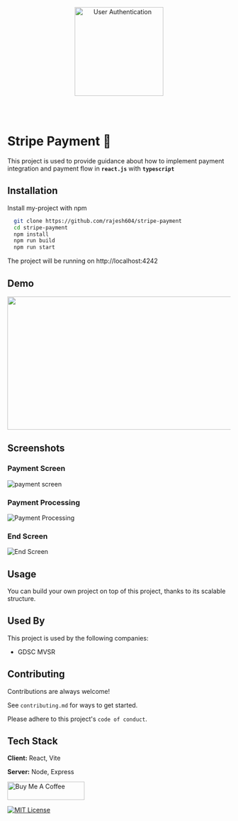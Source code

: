<br>
<p align="center">
    <img width="200" style="margin:15px" src="https://ik.imagekit.io/hbzknb1hm/stripe.png?updatedAt=1695311964773" alt="User Authentication">
</p>
<br>

# Stripe Payment 🔑

This project is used to provide guidance about how to implement payment integration and payment flow in <code><B>react.js</B></code> with <code><B>typescript</B></code>

## Installation

Install my-project with npm

```bash
  git clone https://github.com/rajesh604/stripe-payment
  cd stripe-payment
  npm install
  npm run build
  npm run start
```

The project will be running on http://localhost:4242

## Demo

[<img src="https://ik.imagekit.io/hbzknb1hm/stripe.png?updatedAt=1695311964773" width="600" height="300"
/>](https://youtu.be/Atp7zLEkWDw?si=xMjoOwtlmX2BjIua)

## Screenshots

### Payment Screen
![payment screen](https://ik.imagekit.io/hbzknb1hm/Screenshot%202023-09-22%20002737.png?updatedAt=1695322733220)

### Payment Processing
![Payment Processing](https://ik.imagekit.io/hbzknb1hm/Screenshot%202023-09-22%20002802.png?updatedAt=1695322839153)

### End Screen
![End Screen](https://ik.imagekit.io/hbzknb1hm/Screenshot%202023-09-22%20002818.png?updatedAt=1695322886971)

## Usage

You can build your own project on top of this project, thanks to its scalable structure.

## Used By

This project is used by the following companies:

- GDSC MVSR

## Contributing

Contributions are always welcome!

See `contributing.md` for ways to get started.

Please adhere to this project's `code of conduct`.

## Tech Stack

**Client:** React, Vite

**Server:** Node, Express

<a href="https://www.buymeacoffee.com/kanugurajen" target="_blank"><img src="https://cdn.buymeacoffee.com/buttons/default-orange.png" alt="Buy Me A Coffee" height="41" width="174"></a>

[![MIT License](https://img.shields.io/badge/License-MIT-green.svg)](https://choosealicense.com/licenses/mit/)
